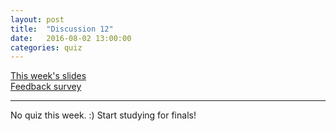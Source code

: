```yaml
---
layout: post
title:  "Discussion 12"
date:   2016-08-02 13:00:00
categories: quiz
---
```


[This week's slides](https://docs.google.com/presentation/d/1CgSiWby7K42Cs8eOO9DpGcXWtY3K8mHny726giwrYjo/edit?usp=sharing)  
[Feedback survey](https://docs.google.com/a/berkeley.edu/forms/d/1WYYE5ZUM72TsnwCEsObNdlwLRhlbWb8JNZqab2YIbCU/viewform)  

---

No quiz this week. :) Start studying for finals!
